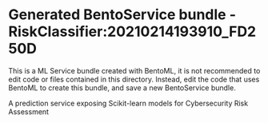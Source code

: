 # Generated BentoService bundle - RiskClassifier:20210214193910_FD250D

This is a ML Service bundle created with BentoML, it is not recommended to edit
code or files contained in this directory. Instead, edit the code that uses BentoML
to create this bundle, and save a new BentoService bundle.

A prediction service exposing Scikit-learn models for Cybersecurity Risk Assessment